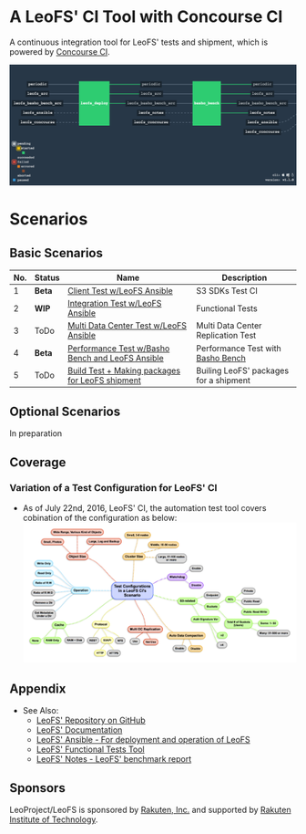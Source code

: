 # A LeoFS' CI Tool with Concourse CI
A continuous integration tool for LeoFS' tests and shipment, which is powered by [Concourse CI](https://concourse.ci/index.html).

![leofs-concourse-screenshot](leofs-concourse-screenshot.png)

# Scenarios
## Basic Scenarios

| No.| Status   | Name                                                                                                              | Description                           |
|----|----------|-------------------------------------------------------------------------------------------------------------------|---------------------------------------|
| 1  | **Beta** | [Client Test w/LeoFS Ansible](https://github.com/leo-project/leofs_concourse/tree/master/S1)                      | S3 SDKs Test CI                       |
| 2  | **WIP**  | [Integration Test w/LeoFS Ansible](https://github.com/leo-project/leofs_concourse/tree/master/S2)                 | Functional Tests                      |
| 3  | ToDo     | [Multi Data Center Test w/LeoFS Ansible]()                                                                        | Multi Data Center Replication Test    |
| 4  | **Beta** | [Performance Test w/Basho Bench and LeoFS Ansible](https://github.com/leo-project/leofs_concourse/tree/master/S4) | Performance Test with [Basho Bench](https://github.com/leo-project/basho_bench) |
| 5  | ToDo     | [Build Test + Making packages for LeoFS shipment]()                                                               | Builing LeoFS' packages for a shipment|

## Optional Scenarios
In preparation


## Coverage
### Variation of a Test Configuration for LeoFS' CI
- As of July 22nd, 2016, LeoFS' CI, the automation test tool covers cobination of the configuration as below:
![leofs-configurations-mmap.1](leofs-configurations-mmap.2.png)



## Appendix
- See Also:
	- [LeoFS' Repository on GitHub](https://github.com/leo-project/leofs)
	- [LeoFS' Documentation](http://leo-project.net/leofs/docs/index.html)
	- [LeoFS' Ansible - For deployment and operation of LeoFS](https://github.com/leo-project/leofs_ansible)
	- [LeoFS' Functional Tests Tool](https://github.com/leo-project/leofs_test2)
	- [LeoFS' Notes - LeoFS' benchmark report](https://github.com/leo-project/notes)

## Sponsors

LeoProject/LeoFS is sponsored by [Rakuten, Inc.](http://global.rakuten.com/corp/) and supported by [Rakuten Institute of Technology](http://rit.rakuten.co.jp/).
